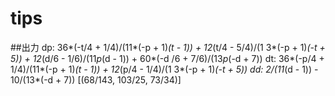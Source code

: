 # tips

##出力
dp: 36*(-t/4 + 1/4)/(11*(-p + 1)*(t - 1)) + 12*(t/4 - 5/4)/(1
3*(-p + 1)*(-t + 5)) + 12*(d/6 - 1/6)/(11*p*(d - 1)) + 60*(-d
/6 + 7/6)/(13*p*(-d + 7))
dt: 36*(-p/4 + 1/4)/(11*(-p + 1)*(t - 1)) + 12*(p/4 - 1/4)/(1
3*(-p + 1)*(-t + 5))
dd: 2/(11*(d - 1)) - 10/(13*(-d + 7))
[(68/143, 103/25, 73/34)]
